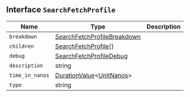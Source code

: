 ## Interface `SearchFetchProfile`

| Name | Type | Description |
| - | - | - |
| `breakdown` | [SearchFetchProfileBreakdown](./SearchFetchProfileBreakdown.md) | &nbsp; |
| `children` | [SearchFetchProfile](./SearchFetchProfile.md)[] | &nbsp; |
| `debug` | [SearchFetchProfileDebug](./SearchFetchProfileDebug.md) | &nbsp; |
| `description` | string | &nbsp; |
| `time_in_nanos` | [DurationValue](./DurationValue.md)<[UnitNanos](./UnitNanos.md)> | &nbsp; |
| `type` | string | &nbsp; |
